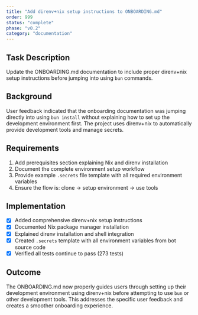 ```yaml
---
title: "Add direnv+nix setup instructions to ONBOARDING.md"
order: 999
status: "complete"
phase: "v0.2"
category: "documentation"
---
```


## Task Description

Update the ONBOARDING.md documentation to include proper direnv+nix setup instructions before jumping into using `bun` commands.

## Background

User feedback indicated that the onboarding documentation was jumping directly into using `bun install` without explaining how to set up the development environment first. The project uses direnv+nix to automatically provide development tools and manage secrets.

## Requirements

1. Add prerequisites section explaining Nix and direnv installation
2. Document the complete environment setup workflow
3. Provide example `.secrets` file template with all required environment variables
4. Ensure the flow is: clone → setup environment → use tools

## Implementation

- [x] Added comprehensive direnv+nix setup instructions
- [x] Documented Nix package manager installation
- [x] Explained direnv installation and shell integration
- [x] Created `.secrets` template with all environment variables from bot source code
- [x] Verified all tests continue to pass (273 tests)

## Outcome

The ONBOARDING.md now properly guides users through setting up their development environment using direnv+nix before attempting to use `bun` or other development tools. This addresses the specific user feedback and creates a smoother onboarding experience.